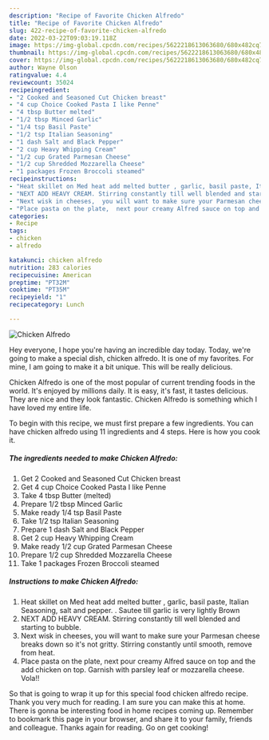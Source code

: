 ```yaml
---
description: "Recipe of Favorite Chicken Alfredo"
title: "Recipe of Favorite Chicken Alfredo"
slug: 422-recipe-of-favorite-chicken-alfredo
date: 2022-03-22T09:03:19.118Z
image: https://img-global.cpcdn.com/recipes/5622218613063680/680x482cq70/chicken-alfredo-recipe-main-photo.jpg
thumbnail: https://img-global.cpcdn.com/recipes/5622218613063680/680x482cq70/chicken-alfredo-recipe-main-photo.jpg
cover: https://img-global.cpcdn.com/recipes/5622218613063680/680x482cq70/chicken-alfredo-recipe-main-photo.jpg
author: Wayne Olson
ratingvalue: 4.4
reviewcount: 35024
recipeingredient:
- "2 Cooked and Seasoned Cut Chicken breast"
- "4 cup Choice Cooked Pasta I like Penne"
- "4 tbsp Butter melted"
- "1/2 tbsp Minced Garlic"
- "1/4 tsp Basil Paste"
- "1/2 tsp Italian Seasoning"
- "1 dash Salt and Black Pepper"
- "2 cup Heavy Whipping Cream"
- "1/2 cup Grated Parmesan Cheese"
- "1/2 cup Shredded Mozzarella Cheese"
- "1 packages Frozen Broccoli steamed"
recipeinstructions:
- "Heat skillet on Med heat add melted butter , garlic, basil paste, Italian Seasoning, salt and pepper. . Sautee till garlic is very lightly Brown"
- "NEXT ADD HEAVY CREAM. Stirring constantly till well blended and starting to bubble."
- "Next wisk in cheeses,  you will want to make sure your Parmesan cheese breaks down so it&#39;s not gritty.  Stirring constantly until smooth,  remove from heat."
- "Place pasta on the plate,  next pour creamy Alfred sauce on top and the add chicken on top.  Garnish with parsley leaf or mozzarella cheese. Vola!!"
categories:
- Recipe
tags:
- chicken
- alfredo

katakunci: chicken alfredo 
nutrition: 283 calories
recipecuisine: American
preptime: "PT32M"
cooktime: "PT35M"
recipeyield: "1"
recipecategory: Lunch

---
```



![Chicken Alfredo](https://img-global.cpcdn.com/recipes/5622218613063680/680x482cq70/chicken-alfredo-recipe-main-photo.jpg)

Hey everyone, I hope you're having an incredible day today. Today, we're going to make a special dish, chicken alfredo. It is one of my favorites. For mine, I am going to make it a bit unique. This will be really delicious.

Chicken Alfredo is one of the most popular of current trending foods in the world. It's enjoyed by millions daily. It is easy, it's fast, it tastes delicious. They are nice and they look fantastic. Chicken Alfredo is something which I have loved my entire life.




To begin with this recipe, we must first prepare a few ingredients. You can have chicken alfredo using 11 ingredients and 4 steps. Here is how you cook it.

<!--inarticleads1-->

##### The ingredients needed to make Chicken Alfredo:

1. Get 2 Cooked and Seasoned Cut Chicken breast
1. Get 4 cup Choice Cooked Pasta I like Penne
1. Take 4 tbsp Butter (melted)
1. Prepare 1/2 tbsp Minced Garlic
1. Make ready 1/4 tsp Basil Paste
1. Take 1/2 tsp Italian Seasoning
1. Prepare 1 dash Salt and Black Pepper
1. Get 2 cup Heavy Whipping Cream
1. Make ready 1/2 cup Grated Parmesan Cheese
1. Prepare 1/2 cup Shredded Mozzarella Cheese
1. Take 1 packages Frozen Broccoli steamed




<!--inarticleads2-->

##### Instructions to make Chicken Alfredo:

1. Heat skillet on Med heat add melted butter , garlic, basil paste, Italian Seasoning, salt and pepper. . Sautee till garlic is very lightly Brown
1. NEXT ADD HEAVY CREAM. Stirring constantly till well blended and starting to bubble.
1. Next wisk in cheeses,  you will want to make sure your Parmesan cheese breaks down so it&#39;s not gritty.  Stirring constantly until smooth,  remove from heat.
1. Place pasta on the plate,  next pour creamy Alfred sauce on top and the add chicken on top.  Garnish with parsley leaf or mozzarella cheese. Vola!!




So that is going to wrap it up for this special food chicken alfredo recipe. Thank you very much for reading. I am sure you can make this at home. There is gonna be interesting food in home recipes coming up. Remember to bookmark this page in your browser, and share it to your family, friends and colleague. Thanks again for reading. Go on get cooking!
